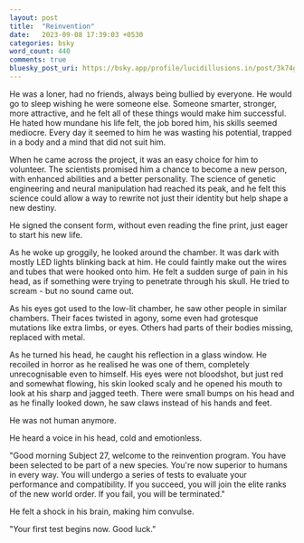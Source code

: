 ```yaml
---
layout: post
title:  "Reinvention"
date:   2023-09-08 17:39:03 +0530
categories: bsky
word_count: 440
comments: true
bluesky_post_uri: https://bsky.app/profile/lucidillusions.in/post/3k74gatibpx2l
---
```

He was a loner, had no friends, always being bullied by everyone. He would go to sleep wishing he were someone else. Someone smarter, stronger, more attractive, and he felt all of these things would make him successful. He hated how mundane his life felt, the job bored him, his skills seemed mediocre. Every day it seemed to him he was wasting his potential, trapped in a body and a mind that did not suit him.

When he came across the project, it was an easy choice for him to volunteer. The scientists promised him a chance to become a new person, with enhanced abilities and a better personality. The science of genetic engineering and neural manipulation had reached its peak, and he felt this science could allow a way to rewrite not just their identity but help shape a new destiny.

He signed the consent form, without even reading the fine print, just eager to start his new life.

As he woke up groggily, he looked around the chamber. It was dark with mostly LED lights blinking back at him. He could faintly make out the wires and tubes that were hooked onto him. He felt a sudden surge of pain in his head, as if something were trying to penetrate through his skull. He tried to scream - but no sound came out.

As his eyes got used to the low-lit chamber, he saw other people in similar chambers. Their faces twisted in agony, some even had grotesque mutations like extra limbs, or eyes. Others had parts of their bodies missing, replaced with metal.

As he turned his head, he caught his reflection in a glass window. He recoiled in horror as he realised he was one of them, completely unrecognisable even to himself. His eyes were not bloodshot, but just red and somewhat flowing, his skin looked scaly and he opened his mouth to look at his sharp and jagged teeth. There were small bumps on his head and as he finally looked down, he saw claws instead of his hands and feet.

He was not human anymore.

He heard a voice in his head, cold and emotionless.

"Good morning Subject 27, welcome to the reinvention program. You have been selected to be part of a new species. You're now superior to humans in every way. You will undergo a series of tests to evaluate your performance and compatibility. If you succeed, you will join the elite ranks of the new world order. If you fail, you will be terminated."

He felt a shock in his brain, making him convulse.

"Your first test begins now. Good luck."
